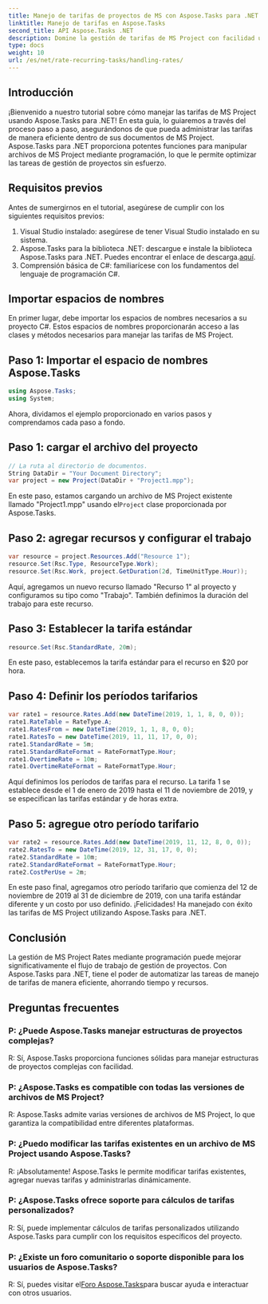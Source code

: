 ```yaml
---
title: Manejo de tarifas de proyectos de MS con Aspose.Tasks para .NET
linktitle: Manejo de tarifas en Aspose.Tasks
second_title: API Aspose.Tasks .NET
description: Domine la gestión de tarifas de MS Project con facilidad utilizando Aspose.Tasks para .NET. Automatice tareas de manera eficiente para flujos de trabajo de proyectos más fluidos.
type: docs
weight: 10
url: /es/net/rate-recurring-tasks/handling-rates/
---
```

## Introducción
¡Bienvenido a nuestro tutorial sobre cómo manejar las tarifas de MS Project usando Aspose.Tasks para .NET! En esta guía, lo guiaremos a través del proceso paso a paso, asegurándonos de que pueda administrar las tarifas de manera eficiente dentro de sus documentos de MS Project. Aspose.Tasks para .NET proporciona potentes funciones para manipular archivos de MS Project mediante programación, lo que le permite optimizar las tareas de gestión de proyectos sin esfuerzo.
## Requisitos previos
Antes de sumergirnos en el tutorial, asegúrese de cumplir con los siguientes requisitos previos:
1. Visual Studio instalado: asegúrese de tener Visual Studio instalado en su sistema.
2.  Aspose.Tasks para la biblioteca .NET: descargue e instale la biblioteca Aspose.Tasks para .NET. Puedes encontrar el enlace de descarga.[aquí](https://releases.aspose.com/tasks/net/).
3. Comprensión básica de C#: familiarícese con los fundamentos del lenguaje de programación C#.
## Importar espacios de nombres
En primer lugar, debe importar los espacios de nombres necesarios a su proyecto C#. Estos espacios de nombres proporcionarán acceso a las clases y métodos necesarios para manejar las tarifas de MS Project.
## Paso 1: Importar el espacio de nombres Aspose.Tasks
```csharp
using Aspose.Tasks;
using System;

```
Ahora, dividamos el ejemplo proporcionado en varios pasos y comprendamos cada paso a fondo.
## Paso 1: cargar el archivo del proyecto
```csharp
// La ruta al directorio de documentos.
String DataDir = "Your Document Directory";
var project = new Project(DataDir + "Project1.mpp");
```
 En este paso, estamos cargando un archivo de MS Project existente llamado "Project1.mpp" usando el`Project` clase proporcionada por Aspose.Tasks.
## Paso 2: agregar recursos y configurar el trabajo
```csharp
var resource = project.Resources.Add("Resource 1");
resource.Set(Rsc.Type, ResourceType.Work);
resource.Set(Rsc.Work, project.GetDuration(2d, TimeUnitType.Hour));
```
Aquí, agregamos un nuevo recurso llamado "Recurso 1" al proyecto y configuramos su tipo como "Trabajo". También definimos la duración del trabajo para este recurso.
## Paso 3: Establecer la tarifa estándar
```csharp
resource.Set(Rsc.StandardRate, 20m);
```
En este paso, establecemos la tarifa estándar para el recurso en $20 por hora.
## Paso 4: Definir los períodos tarifarios
```csharp
var rate1 = resource.Rates.Add(new DateTime(2019, 1, 1, 8, 0, 0));
rate1.RateTable = RateType.A;
rate1.RatesFrom = new DateTime(2019, 1, 1, 8, 0, 0);
rate1.RatesTo = new DateTime(2019, 11, 11, 17, 0, 0);
rate1.StandardRate = 5m;
rate1.StandardRateFormat = RateFormatType.Hour;
rate1.OvertimeRate = 10m;
rate1.OvertimeRateFormat = RateFormatType.Hour;
```
Aquí definimos los períodos de tarifas para el recurso. La tarifa 1 se establece desde el 1 de enero de 2019 hasta el 11 de noviembre de 2019, y se especifican las tarifas estándar y de horas extra.
## Paso 5: agregue otro período tarifario
```csharp
var rate2 = resource.Rates.Add(new DateTime(2019, 11, 12, 8, 0, 0));
rate2.RatesTo = new DateTime(2019, 12, 31, 17, 0, 0);
rate2.StandardRate = 10m;
rate2.StandardRateFormat = RateFormatType.Hour;
rate2.CostPerUse = 2m;
```
En este paso final, agregamos otro período tarifario que comienza del 12 de noviembre de 2019 al 31 de diciembre de 2019, con una tarifa estándar diferente y un costo por uso definido.
¡Felicidades! Ha manejado con éxito las tarifas de MS Project utilizando Aspose.Tasks para .NET.
## Conclusión
La gestión de MS Project Rates mediante programación puede mejorar significativamente el flujo de trabajo de gestión de proyectos. Con Aspose.Tasks para .NET, tiene el poder de automatizar las tareas de manejo de tarifas de manera eficiente, ahorrando tiempo y recursos.
## Preguntas frecuentes
### P: ¿Puede Aspose.Tasks manejar estructuras de proyectos complejas?
R: Sí, Aspose.Tasks proporciona funciones sólidas para manejar estructuras de proyectos complejas con facilidad.
### P: ¿Aspose.Tasks es compatible con todas las versiones de archivos de MS Project?
R: Aspose.Tasks admite varias versiones de archivos de MS Project, lo que garantiza la compatibilidad entre diferentes plataformas.
### P: ¿Puedo modificar las tarifas existentes en un archivo de MS Project usando Aspose.Tasks?
R: ¡Absolutamente! Aspose.Tasks le permite modificar tarifas existentes, agregar nuevas tarifas y administrarlas dinámicamente.
### P: ¿Aspose.Tasks ofrece soporte para cálculos de tarifas personalizados?
R: Sí, puede implementar cálculos de tarifas personalizados utilizando Aspose.Tasks para cumplir con los requisitos específicos del proyecto.
### P: ¿Existe un foro comunitario o soporte disponible para los usuarios de Aspose.Tasks?
 R: Sí, puedes visitar el[Foro Aspose.Tasks](https://forum.aspose.com/c/tasks/15)para buscar ayuda e interactuar con otros usuarios.